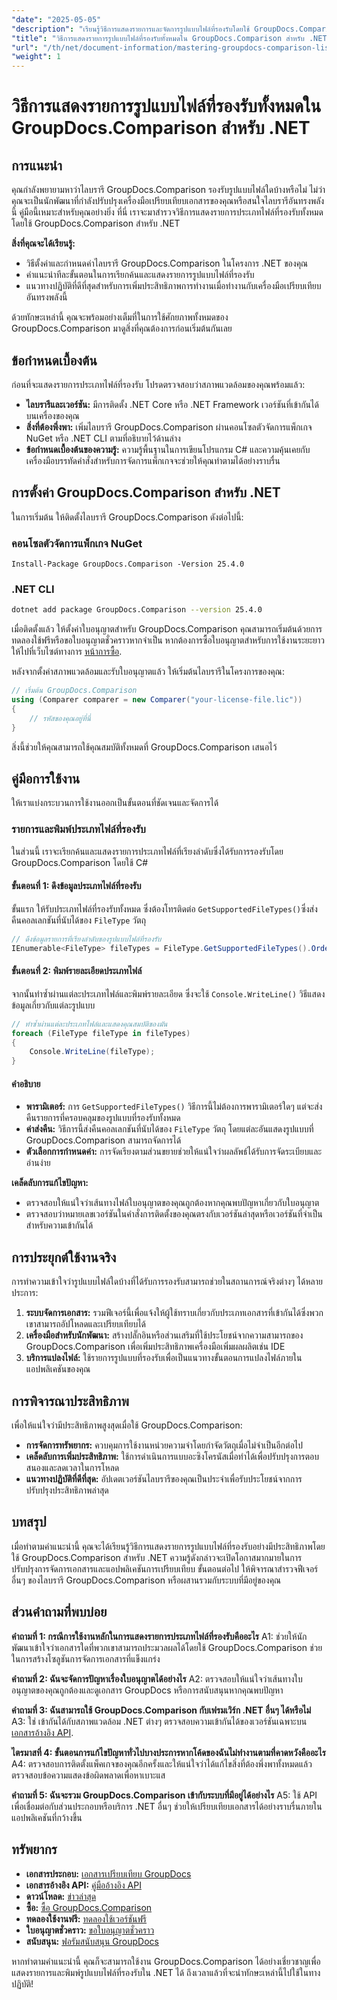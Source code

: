 ```yaml
---
"date": "2025-05-05"
"description": "เรียนรู้วิธีการแสดงรายการและจัดการรูปแบบไฟล์ที่รองรับโดยใช้ GroupDocs.Comparison สำหรับ .NET คำแนะนำทีละขั้นตอนสำหรับนักพัฒนา"
"title": "วิธีการแสดงรายการรูปแบบไฟล์ที่รองรับทั้งหมดใน GroupDocs.Comparison สำหรับ .NET"
"url": "/th/net/document-information/mastering-groupdocs-comparison-list-supported-formats/"
"weight": 1
---
```


# วิธีการแสดงรายการรูปแบบไฟล์ที่รองรับทั้งหมดใน GroupDocs.Comparison สำหรับ .NET

## การแนะนำ

คุณกำลังพยายามหาว่าไลบรารี GroupDocs.Comparison รองรับรูปแบบไฟล์ใดบ้างหรือไม่ ไม่ว่าคุณจะเป็นนักพัฒนาที่กำลังปรับปรุงเครื่องมือเปรียบเทียบเอกสารของคุณหรือสนใจไลบรารีอันทรงพลังนี้ คู่มือนี้เหมาะสำหรับคุณอย่างยิ่ง ที่นี่ เราจะมาสำรวจวิธีการแสดงรายการประเภทไฟล์ที่รองรับทั้งหมดโดยใช้ GroupDocs.Comparison สำหรับ .NET

**สิ่งที่คุณจะได้เรียนรู้:**

- วิธีตั้งค่าและกำหนดค่าไลบรารี GroupDocs.Comparison ในโครงการ .NET ของคุณ
- คำแนะนำทีละขั้นตอนในการเรียกค้นและแสดงรายการรูปแบบไฟล์ที่รองรับ
- แนวทางปฏิบัติที่ดีที่สุดสำหรับการเพิ่มประสิทธิภาพการทำงานเมื่อทำงานกับเครื่องมือเปรียบเทียบอันทรงพลังนี้

ด้วยทักษะเหล่านี้ คุณจะพร้อมอย่างเต็มที่ในการใช้ศักยภาพทั้งหมดของ GroupDocs.Comparison มาดูสิ่งที่คุณต้องการก่อนเริ่มต้นกันเลย

## ข้อกำหนดเบื้องต้น

ก่อนที่จะแสดงรายการประเภทไฟล์ที่รองรับ โปรดตรวจสอบว่าสภาพแวดล้อมของคุณพร้อมแล้ว:
- **ไลบรารีและเวอร์ชัน:** มีการติดตั้ง .NET Core หรือ .NET Framework เวอร์ชันที่เข้ากันได้บนเครื่องของคุณ
- **สิ่งที่ต้องพึ่งพา:** เพิ่มไลบรารี GroupDocs.Comparison ผ่านคอนโซลตัวจัดการแพ็กเกจ NuGet หรือ .NET CLI ตามที่อธิบายไว้ด้านล่าง
- **ข้อกำหนดเบื้องต้นของความรู้:** ความรู้พื้นฐานในการเขียนโปรแกรม C# และความคุ้นเคยกับเครื่องมือบรรทัดคำสั่งสำหรับการจัดการแพ็กเกจจะช่วยให้คุณทำตามได้อย่างราบรื่น

## การตั้งค่า GroupDocs.Comparison สำหรับ .NET

ในการเริ่มต้น ให้ติดตั้งไลบรารี GroupDocs.Comparison ดังต่อไปนี้:

### คอนโซลตัวจัดการแพ็กเกจ NuGet

```shell
Install-Package GroupDocs.Comparison -Version 25.4.0
```

### .NET CLI

```bash
dotnet add package GroupDocs.Comparison --version 25.4.0
```

เมื่อติดตั้งแล้ว ให้ตั้งค่าใบอนุญาตสำหรับ GroupDocs.Comparison คุณสามารถเริ่มต้นด้วยการทดลองใช้ฟรีหรือขอใบอนุญาตชั่วคราวหากจำเป็น หากต้องการซื้อใบอนุญาตสำหรับการใช้งานระยะยาว ให้ไปที่เว็บไซต์ทางการ [หน้าการซื้อ](https://purchase-groupdocs.com/buy).

หลังจากตั้งค่าสภาพแวดล้อมและรับใบอนุญาตแล้ว ให้เริ่มต้นไลบรารีในโครงการของคุณ:

```csharp
// เริ่มต้น GroupDocs.Comparison
using (Comparer comparer = new Comparer("your-license-file.lic"))
{
    // รหัสของคุณอยู่ที่นี่
}
```

สิ่งนี้ช่วยให้คุณสามารถใช้คุณสมบัติทั้งหมดที่ GroupDocs.Comparison เสนอไว้

## คู่มือการใช้งาน

ให้เราแบ่งกระบวนการใช้งานออกเป็นขั้นตอนที่ชัดเจนและจัดการได้

### รายการและพิมพ์ประเภทไฟล์ที่รองรับ

ในส่วนนี้ เราจะเรียกค้นและแสดงรายการประเภทไฟล์ที่เรียงลำดับซึ่งได้รับการรองรับโดย GroupDocs.Comparison โดยใช้ C#

#### ขั้นตอนที่ 1: ดึงข้อมูลประเภทไฟล์ที่รองรับ

ขั้นแรก ให้รับประเภทไฟล์ที่รองรับทั้งหมด ซึ่งต้องโทรติดต่อ `GetSupportedFileTypes()`ซึ่งส่งคืนคอลเลกชันที่นับได้ของ `FileType` วัตถุ

```csharp
// ดึงข้อมูลรายการที่เรียงลำดับของรูปแบบไฟล์ที่รองรับ
IEnumerable<FileType> fileTypes = FileType.GetSupportedFileTypes().OrderBy(fileType => fileType.Extension);
```

#### ขั้นตอนที่ 2: พิมพ์รายละเอียดประเภทไฟล์

จากนั้นทำซ้ำผ่านแต่ละประเภทไฟล์และพิมพ์รายละเอียด ซึ่งจะใช้ `Console.WriteLine()` วิธีแสดงข้อมูลเกี่ยวกับแต่ละรูปแบบ

```csharp
// ทำซ้ำผ่านแต่ละประเภทไฟล์และแสดงคุณสมบัติของมัน
foreach (FileType fileType in fileTypes)
{
    Console.WriteLine(fileType);
}
```

#### คำอธิบาย

- **พารามิเตอร์:** การ `GetSupportedFileTypes()` วิธีการนี้ไม่ต้องการพารามิเตอร์ใดๆ แต่จะส่งคืนรายการที่ครอบคลุมของรูปแบบที่รองรับทั้งหมด
- **ค่าส่งคืน:** วิธีการนี้ส่งคืนคอลเลกชันที่นับได้ของ `FileType` วัตถุ โดยแต่ละอันแสดงรูปแบบที่ GroupDocs.Comparison สามารถจัดการได้
- **ตัวเลือกการกำหนดค่า:** การจัดเรียงตามส่วนขยายช่วยให้แน่ใจว่าผลลัพธ์ได้รับการจัดระเบียบและอ่านง่าย

**เคล็ดลับการแก้ไขปัญหา:**
- ตรวจสอบให้แน่ใจว่าเส้นทางไฟล์ใบอนุญาตของคุณถูกต้องหากคุณพบปัญหาเกี่ยวกับใบอนุญาต
- ตรวจสอบว่าหมายเลขเวอร์ชันในคำสั่งการติดตั้งของคุณตรงกับเวอร์ชันล่าสุดหรือเวอร์ชันที่จำเป็นสำหรับความเข้ากันได้

## การประยุกต์ใช้งานจริง

การทำความเข้าใจว่ารูปแบบไฟล์ใดบ้างที่ได้รับการรองรับสามารถช่วยในสถานการณ์จริงต่างๆ ได้หลายประการ:

1. **ระบบจัดการเอกสาร:** รวมฟีเจอร์นี้เพื่อแจ้งให้ผู้ใช้ทราบเกี่ยวกับประเภทเอกสารที่เข้ากันได้ซึ่งพวกเขาสามารถอัปโหลดและเปรียบเทียบได้
2. **เครื่องมือสำหรับนักพัฒนา:** สร้างปลั๊กอินหรือส่วนเสริมที่ใช้ประโยชน์จากความสามารถของ GroupDocs.Comparison เพื่อเพิ่มประสิทธิภาพเครื่องมือเพิ่มผลผลิตเช่น IDE
3. **บริการแปลงไฟล์:** ใช้รายการรูปแบบที่รองรับเพื่อเป็นแนวทางขั้นตอนการแปลงไฟล์ภายในแอปพลิเคชันของคุณ

## การพิจารณาประสิทธิภาพ

เพื่อให้แน่ใจว่ามีประสิทธิภาพสูงสุดเมื่อใช้ GroupDocs.Comparison:
- **การจัดการทรัพยากร:** ควบคุมการใช้งานหน่วยความจำโดยกำจัดวัตถุเมื่อไม่จำเป็นอีกต่อไป
- **เคล็ดลับการเพิ่มประสิทธิภาพ:** ใช้การดำเนินการแบบอะซิงโครนัสเมื่อทำได้เพื่อปรับปรุงการตอบสนองและลดเวลาในการโหลด
- **แนวทางปฏิบัติที่ดีที่สุด:** อัปเดตเวอร์ชันไลบรารีของคุณเป็นประจำเพื่อรับประโยชน์จากการปรับปรุงประสิทธิภาพล่าสุด

## บทสรุป

เมื่อทำตามคำแนะนำนี้ คุณจะได้เรียนรู้วิธีการแสดงรายการรูปแบบไฟล์ที่รองรับอย่างมีประสิทธิภาพโดยใช้ GroupDocs.Comparison สำหรับ .NET ความรู้ดังกล่าวจะเปิดโอกาสมากมายในการปรับปรุงการจัดการเอกสารและแอปพลิเคชันการเปรียบเทียบ ขั้นตอนต่อไป ให้พิจารณาสำรวจฟีเจอร์อื่นๆ ของไลบรารี GroupDocs.Comparison หรือผสานรวมกับระบบที่มีอยู่ของคุณ

## ส่วนคำถามที่พบบ่อย

**คำถามที่ 1: กรณีการใช้งานหลักในการแสดงรายการประเภทไฟล์ที่รองรับคืออะไร**
A1: ช่วยให้นักพัฒนาเข้าใจว่าเอกสารใดที่พวกเขาสามารถประมวลผลได้โดยใช้ GroupDocs.Comparison ช่วยในการสร้างโซลูชันการจัดการเอกสารที่แข็งแกร่ง

**คำถามที่ 2: ฉันจะจัดการปัญหาเรื่องใบอนุญาตได้อย่างไร**
A2: ตรวจสอบให้แน่ใจว่าเส้นทางใบอนุญาตของคุณถูกต้องและดูเอกสาร GroupDocs หรือการสนับสนุนหากคุณพบปัญหา

**คำถามที่ 3: ฉันสามารถใช้ GroupDocs.Comparison กับเฟรมเวิร์ก .NET อื่นๆ ได้หรือไม่**
A3: ใช่ เข้ากันได้กับสภาพแวดล้อม .NET ต่างๆ ตรวจสอบความเข้ากันได้ของเวอร์ชันเฉพาะบน [เอกสารอ้างอิง API](https://reference-groupdocs.com/comparison/net/).

**ไตรมาสที่ 4: ขั้นตอนการแก้ไขปัญหาทั่วไปบางประการหากโค้ดของฉันไม่ทำงานตามที่คาดหวังคืออะไร**
A4: ตรวจสอบการติดตั้งแพ็คเกจของคุณอีกครั้งและให้แน่ใจว่าได้แก้ไขสิ่งที่ต้องพึ่งพาทั้งหมดแล้ว ตรวจสอบข้อความแสดงข้อผิดพลาดเพื่อหาเบาะแส

**คำถามที่ 5: ฉันจะรวม GroupDocs.Comparison เข้ากับระบบที่มีอยู่ได้อย่างไร**
A5: ใช้ API เพื่อเชื่อมต่อกับส่วนประกอบหรือบริการ .NET อื่นๆ ช่วยให้เปรียบเทียบเอกสารได้อย่างราบรื่นภายในแอปพลิเคชันที่กว้างขึ้น

## ทรัพยากร

- **เอกสารประกอบ:** [เอกสารเปรียบเทียบ GroupDocs](https://docs.groupdocs.com/comparison/net/)
- **เอกสารอ้างอิง API:** [คู่มืออ้างอิง API](https://reference.groupdocs.com/comparison/net/)
- **ดาวน์โหลด:** [ข่าวล่าสุด](https://releases.groupdocs.com/comparison/net/)
- **ซื้อ:** [ซื้อ GroupDocs.Comparison](https://purchase.groupdocs.com/buy)
- **ทดลองใช้งานฟรี:** [ทดลองใช้เวอร์ชันฟรี](https://releases.groupdocs.com/comparison/net/)
- **ใบอนุญาตชั่วคราว:** [ขอใบอนุญาตชั่วคราว](https://purchase.groupdocs.com/temporary-license/)
- **สนับสนุน:** [ฟอรัมสนับสนุน GroupDocs](https://forum.groupdocs.com/c/comparison/)

หากทำตามคำแนะนำนี้ คุณก็จะสามารถใช้งาน GroupDocs.Comparison ได้อย่างเชี่ยวชาญเพื่อแสดงรายการและพิมพ์รูปแบบไฟล์ที่รองรับใน .NET ได้ ถึงเวลาแล้วที่จะนำทักษะเหล่านี้ไปใช้ในทางปฏิบัติ!